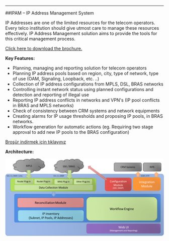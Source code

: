 - - -
##IPAM – IP Address Management System

IP Addresses are one of the limited resources for the telecom operators. Every telco institution should give utmost care to manage these resources effectively. IP Address Management solution aims to provide the tools for this critical management process.

[Click here to download the brochure.](files/uploads/page/en/IP-ENG.pdf)  

**Key Features:**

- Planning, managing and reporting solution for telecom operators
- Planning IP address pools based on region, city, type of network, type of use (OAM, Signaling, Loopback, etc. ..) 
- Collection of IP address configurations from MPLS, DSL, BRAS networks
- Controlling instant network status using planned configurations and detection and reporting of illegal use 
- Reporting IP address conflicts in networks and VPN's (IP pool conflicts in BRAS and  MPLS networks)
- Check of consistency between CRM systems and network equipments
- Creating alarms for IP usage thresholds and proposing IP pools, in BRAS networks.
- Workflow generation for automatic actions (eg. Requiring two stage approval to add new IP pools to the BRAS configuration)  

[Broşür indirmek için tıklayınız](app/images/uploads/page/tr/MODEM-DEFECT-USER-TR.pdf)  

**Architecture:**

![IPAM](images/uploads/page/en/IPAM.png)